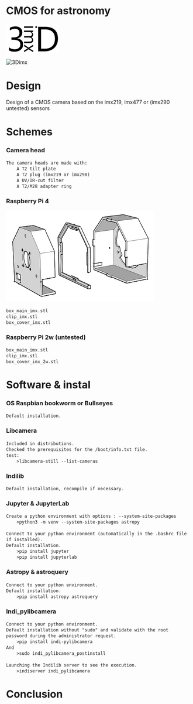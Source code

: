 # CMOS for astronomy
![3Dimx](3Dimx.png?raw=true "3Dimx.png")

![3Dimx](http://img.shields.io/badge/powered%20by-3Dimx-blue.svg?style=flat)

# Design
Design of a CMOS camera based on the imx219, imx477 or (imx290 untested) sensors

# Schemes

### Camera head
	The camera heads are made with:
		A T2 tilt plate
		A T2 plug (imx219 or imx290)
		A UV/IR-cut filter
		A T2/M28 adapter ring

### Raspberry Pi 4
![3DPi4](3DPi4.png?raw=true "3DPi4.png")
	
	box_main_imx.stl
	clip_imx.stl 
	box_cover_imx.stl

### Raspberry Pi 2w (untested)
	box_main_imx.stl
	clip_imx.stl 
	box_cover_imx_2w.stl
	
# Software & instal

### OS Raspbian bookworm or Bullseyes 
	Default installation.
	
### Libcamera
	Included in distributions.
	Checked the prerequisites for the /boot/info.txt file.
	test:
		>libcamera-still --list-cameras
	
### Indilib
	Default installation, recompile if necessary.
	
### Jupyter & JupyterLab
	Create a python environment with options : --system-site-packages
		>python3 -m venv --system-site-packages astropy
		
	Connect to your python environment (automatically in the .bashrc file if installed).
	Default installation.
		>pip install jupyter
		>pip install jupyterlab
		
### Astropy & astroquery
	Connect to your python environment.
	Default installation.
		>pip install astropy astroquery
		
### Indi_pylibcamera
	Connect to your python environment.
	Default installation without "sudo" and validate with the root password during the administrator request.
		>pip install indi-pylibcamera
	And
		>sudo indi_pylibcamera_postinstall
		
	Launching the Indilib server to see the execution.
		>indiserver indi_pylibcamera
		
		
# Conclusion